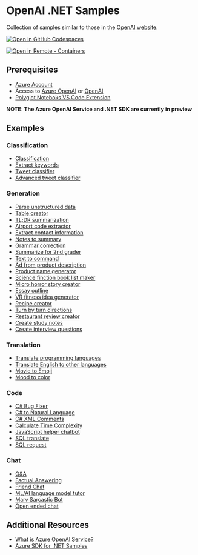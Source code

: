# OpenAI .NET Samples

Collection of samples similar to those in the [OpenAI website](https://platform.openai.com/examples).

[![Open in GitHub Codespaces](https://github.com/codespaces/badge.svg)](https://github.com/codespaces/new?hide_repo_select=true&ref=main&repo=623607062&machine=basicLinux32gb&devcontainer_path=.devcontainer.json&location=EastUs)

[![Open in Remote - Containers](https://img.shields.io/static/v1?style=for-the-badge&label=Remote%20-%20Containers&message=Open&color=blue&logo=visualstudiocode)](https://vscode.dev/redirect?url=vscode://ms-vscode-remote.remote-containers/cloneInVolume?url=https://github.com/azure-samples/azure-search-openai-demo)

## Prerequisites

- [Azure Account](https://aka.ms/free)
- Access to [Azure OpenAI](https://learn.microsoft.com/azure/cognitive-services/openai/how-to/create-resource?pivots=web-portal) or [OpenAI](https://openai.com/)
- [Polyglot Noteboks VS Code Extension](https://marketplace.visualstudio.com/items?itemName=ms-dotnettools.dotnet-interactive-vscode)

**NOTE: The Azure OpenAI Service and .NET SDK are currently in preview**

## Examples

### Classification

- [Classification](./classification.ipynb)
- [Extract keywords](./extract-keywords.ipynb)
- [Tweet classifier](./tweet-classifier.ipynb)
- [Advanced tweet classifier](./advanced-tweet-classifier.ipynb)

### Generation

- [Parse unstructured data](./parse-unstructured-data.ipynb)
- [Table creator](./table-creator.ipynb)
- [TL;DR summarization](./tldr-summarization.ipynb)
- [Airport code extractor](./airport-code-extractor.ipynb)
- [Extract contact information](./extract-contact-information.ipynb)
- [Notes to summary](./notes-to-summary.ipynb)
- [Grammar correction](./grammar-correction.ipynb)
- [Summarize for 2nd grader](./summarize-second-grader.ipynb)
- [Text to command](./text-to-command.ipynb)
- [Ad from product description](./ad-product-description.ipynb)
- [Product name generator](./product-name-generator.ipynb)
- [Science finction book list maker](./science-fiction-book-list-maker.ipynb)
- [Micro horror story creator](./micro-horror-story-creator.ipynb)
- [Essay outline](./essay-outline.ipynb)
- [VR fitness idea generator](./vr-fitness-idea-generator.ipynb)
- [Recipe creator](./recipe-creator.ipynb)
- [Turn by turn directions](./turn-by-turn-directions.ipynb)
- [Restaurant review creator](./restaurant-review-creator.ipynb)
- [Create study notes](./create-study-notes.ipynb)
- [Create interview questions](./create-interview-questions.ipynb)


### Translation

- [Translate programming languages](./translate-programming-languages.ipynb)
- [Translate English to other languages](./translate-english-other-languages.ipynb)
- [Movie to Emoji](./movie-to-emoji.ipynb)
- [Mood to color](./mood-to-color.ipynb)

### Code

- [C# Bug Fixer](./csharp-bug-fixer.ipynb)
- [C# to Natural Language](./csharp-to-natural-language.ipynb)
- [C# XML Comments](./csharp-xml-comments.ipynb) 
- [Calculate Time Complexity](./calculate-time-complexity.ipynb)
- [JavaScript helper chatbot](./javascript-helper-chatbot.ipynb)
- [SQL translate](./sql-translate.ipynb)
- [SQL request](./sql-request.ipynb)

### Chat

- [Q&A](./qna.ipynb)
- [Factual Answering](./factual-answering.ipynb)
- [Friend Chat](./friend-chat.ipynb)
- [ML/AI language model tutor](./ml-ai-language-model-tutor.ipynb)
- [Marv Sarcastic Bot](./marv-sarcastic-bot.ipynb)
- [Open ended chat](./open-ended-chat.ipynb)

## Additional Resources

- [What is Azure OpenAI Service?](https://learn.microsoft.com/en-us/azure/cognitive-services/openai/overview)
- [Azure SDK for .NET Samples](https://github.com/Azure/azure-sdk-for-net/tree/main/sdk/openai/Azure.AI.OpenAI/tests/Samples)
